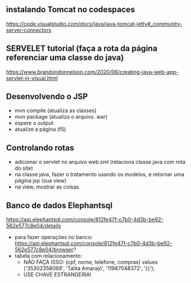
## instalando Tomcat no codespaces
https://code.visualstudio.com/docs/java/java-tomcat-jetty#_community-server-connectors

## SERVELET tutorial (faça a rota da página referenciar uma classe do java)
https://www.brandondonnelson.com/2020/06/creating-java-web-app-servlet-in-visual.html

## Desenvolvendo o JSP
- mvn compile (atualiza as classes)
- mvn package (atualiza o arquivo .war)
- espere o output
- atualize a página (f5)

## Controlando rotas
- adicionar o servlet no arquivo web.xml (relaciona classe java com rota do site)
- na classe java, fazer o tratamento usando os modelos, e retornar uma página jsp (sua view)
- na view, mostrar as coisas.

## Banco de dados Elephantsql
https://api.elephantsql.com/console/812fe47f-c7b0-4d3b-be92-562e577c8e04/details

- para fazer operações no banco: https://api.elephantsql.com/console/812fe47f-c7b0-4d3b-be92-562e577c8e04/browser?
- tabela com relacionamento: 
  - NÂO FAÇA ISSO: (cpf, nome, telefone, compras)
values ('35302358069', 'Talita Amarajó', '11987048372', '{}');
  - USE CHAVE ESTRANGEIRA!
